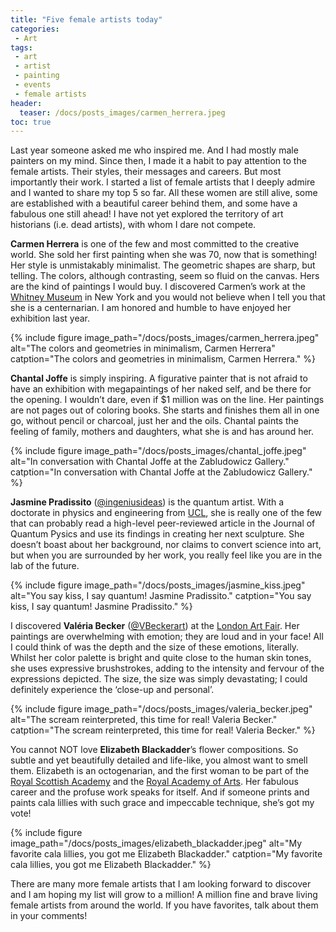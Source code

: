 ```yaml
---
title: "Five female artists today"
categories:
 - Art
tags:
 - art
 - artist
 - painting
 - events
 - female artists
header:
  teaser: /docs/posts_images/carmen_herrera.jpeg
toc: true
---   
```


Last year someone asked me who inspired me. And I had mostly male painters on my mind. Since then, I made it a habit to pay attention to the female artists. Their styles, their messages and careers. But most importantly their work. I started a list of female artists that I deeply admire and I wanted to share my top 5 so far. All these women are still alive, some are established with a beautiful career behind them, and some have a fabulous one still ahead! I have not yet explored the territory of art historians (i.e. dead artists), with whom I dare not compete.

**Carmen Herrera** is one of the few and most committed to the creative world. She sold her first painting when she was 70, now that is something! Her style is unmistakably minimalist. The geometric shapes are sharp, but telling. The colors, although contrasting, seem so fluid on the canvas. Hers are the kind of paintings I would buy. I discovered Carmen’s work at the [Whitney Museum](http://whitney.org/) in New York and you would not believe when I tell you that she is a centernarian. I am honored and humble to have enjoyed her exhibition last year.

{% include figure image_path="/docs/posts_images/carmen_herrera.jpeg" alt="The colors and geometries in minimalism, Carmen Herrera" catption="The colors and geometries in minimalism, Carmen Herrera." %}


**Chantal Joffe** is simply inspiring. A figurative painter that is not afraid to have an exhibition with megapaintings of her naked self, and be there for the opening. I wouldn’t dare, even if $1 million was on the line. Her paintings are not pages out of coloring books. She starts and finishes them all in one go, without pencil or charcoal, just her and the oils. Chantal paints the feeling of family, mothers and daughters, what she is and has around her.

{% include figure image_path="/docs/posts_images/chantal_joffe.jpeg" alt="In conversation with Chantal Joffe at the Zabludowicz Gallery." catption="In conversation with Chantal Joffe at the Zabludowicz Gallery." %}


**Jasmine Pradissito** ([@ingeniusideas](https://twitter.com/ingeniusideas)) is the quantum artist. With a doctorate in physics and engineering from [UCL](http://www.ucl.ac.uk/), she is really one of the few that can probably read a high-level peer-reviewed article in the Journal of Quantum Pysics and use its findings in creating her next sculpture. She doesn’t boast about her background, nor claims to convert science into art, but when you are surrounded by her work, you really feel like you are in the lab of the future.

{% include figure image_path="/docs/posts_images/jasmine_kiss.jpeg" alt="You say kiss, I say quantum! Jasmine Pradissito." catption="You say kiss, I say quantum! Jasmine Pradissito." %}


I discovered **Valéria Becker** ([@VBeckerart](https://twitter.com/VBeckerart)) at the [London Art Fair](http://www.londonartfair.co.uk/). Her paintings are overwhelming with emotion; they are loud and in your face! All I could think of was the depth and the size of these emotions, literally. Whilst her color palette is bright and quite close to the human skin tones, she uses expressive brushstrokes, adding to the intensity and fervour of the expressions depicted. The size, the size was simply devastating; I could definitely experience the ‘close-up and personal’.

{% include figure image_path="/docs/posts_images/valeria_becker.jpeg" alt="The scream reinterpreted, this time for real! Valeria Becker." catption="The scream reinterpreted, this time for real! Valeria Becker." %}


You cannot NOT love **Elizabeth Blackadder**’s flower compositions. So subtle and yet beautifully detailed and life-like, you almost want to smell them. Elizabeth is an octogenarian, and the first woman to be part of the [Royal Scottish Academy](http://www.royalscottishacademy.org/) and the [Royal Academy of Arts](https://www.royalacademy.org.uk/). Her fabulous career and the profuse work speaks for itself. And if someone prints and paints cala lillies with such grace and impeccable technique, she’s got my vote!

{% include figure image_path="/docs/posts_images/elizabeth_blackadder.jpeg" alt="My favorite cala lillies, you got me Elizabeth Blackadder." catption="My favorite cala lillies, you got me Elizabeth Blackadder." %}


There are many more female artists that I am looking forward to discover and I am hoping my list will grow to a million! A million fine and brave living female artists from around the world. If you have favorites, talk about them in your comments!